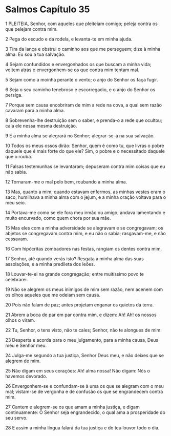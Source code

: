 # Salmos Capítulo 35

1	PLEITEIA, Senhor, com aqueles que pleiteiam comigo; peleja contra os que pelejam contra mim.

2	Pega do escudo e da rodela, e levanta-te em minha ajuda.

3	Tira da lança e obstrui o caminho aos que me perseguem; dize à minha alma: Eu sou a tua salvação.

4	Sejam confundidos e envergonhados os que buscam a minha vida; voltem atrás e envergonhem-se os que contra mim tentam mal.

5	Sejam como a moinha perante o vento; o anjo do Senhor os faça fugir.

6	Seja o seu caminho tenebroso e escorregadio, e o anjo do Senhor os persiga.

7	Porque sem causa encobriram de mim a rede na cova, a qual sem razão cavaram para a minha alma.

8	Sobrevenha-lhe destruição sem o saber, e prenda-o a rede que ocultou; caia ele nessa mesma destruição.

9	E a minha alma se alegrará no Senhor; alegrar-se-á na sua salvação.

10	Todos os meus ossos dirão: Senhor, quem é como tu, que livras o pobre daquele que é mais forte do que ele? Sim, o pobre e o necessitado daquele que o rouba.

11	Falsas testemunhas se levantaram; depuseram contra mim coisas que eu não sabia.

12	Tornaram-me o mal pelo bem, roubando a minha alma.

13	Mas, quanto a mim, quando estavam enfermos, as minhas vestes eram o saco; humilhava a minha alma com o jejum, e a minha oração voltava para o meu seio.

14	Portava-me como se ele fora meu irmão ou amigo; andava lamentando e muito encurvado, como quem chora por sua mãe.

15	Mas eles com a minha adversidade se alegravam e se congregavam; os abjetos se congregavam contra mim, e eu não o sabia; rasgavam-me, e não cessavam.

16	Com hipócritas zombadores nas festas, rangiam os dentes contra mim.

17	Senhor, até quando verás isto? Resgata a minha alma das suas assolações, e a minha predileta dos leões.

18	Louvar-te-ei na grande congregação; entre muitíssimo povo te celebrarei.

19	Não se alegrem os meus inimigos de mim sem razão, nem acenem com os olhos aqueles que me odeiam sem causa.

20	Pois não falam de paz; antes projetam enganar os quietos da terra.

21	Abrem a boca de par em par contra mim, e dizem: Ah! Ah! os nossos olhos o viram.

22	Tu, Senhor, o tens visto, não te cales; Senhor, não te alongues de mim:

23	Desperta e acorda para o meu julgamento, para a minha causa, Deus meu e Senhor meu.

24	Julga-me segundo a tua justiça, Senhor Deus meu, e não deixes que se alegrem de mim.

25	Não digam em seus corações: Ah! alma nossa! Não digam: Nós o havemos devorado.

26	Envergonhem-se e confundam-se à uma os que se alegram com o meu mal; vistam-se de vergonha e de confusão os que se engrandecem contra mim.

27	Cantem e alegrem-se os que amam a minha justiça, e digam continuamente: O Senhor seja engrandecido, o qual ama a prosperidade do seu servo.

28	E assim a minha língua falará da tua justiça e do teu louvor todo o dia.

